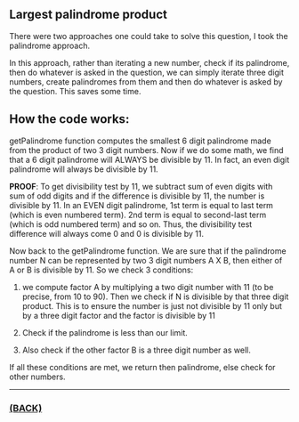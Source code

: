 ## Largest palindrome product
There were two approaches one could take to solve this question, I took the palindrome approach.
                
In this approach, rather than iterating a new number, check if its palindrome, then do whatever is asked in the question, we can simply iterate three digit numbers, create palindromes from them and then do whatever is asked by the question. This saves some time.

## How the code works:
getPalindrome function computes the smallest 6 digit palindrome made from the product of two 3 digit numbers. Now if we do some math, we find that a 6 digit palindrome will ALWAYS be divisible by 11. In fact, an even digit palindrome will always be divisible by 11. 

**PROOF**: To get divisibility test by 11, we subtract sum of even digits with sum of odd digits and if the difference is divisible by 11, the number is divisible by 11. In an EVEN digit palindrome, 1st term is equal to last term (which is even numbered term). 2nd term is equal to second-last term (which is odd numbered term) and so on. Thus, the divisibility test difference will always come 0 and 0 is divisible by 11.

Now back to the getPalindrome function. We are sure that if the palindrome number N can be represented by two 3 digit numbers A X B, then either of A or B is divisible by 11. So we check 3 conditions:

1. we compute factor A by multiplying a two digit number with 11 (to be precise, from 10 to 90). Then we check if N is divisible by that three digit product. This is to ensure the number is just not divisible by 11 only but by a three digit factor and the factor is divisible by 11

2. Check if the palindrome is less than our limit.

3. Also check if the other factor B is a three digit number as well.

If all these conditions are met, we return then palindrome, else check for other numbers.

---

### [(BACK)](https://github.com/theamankumarsingh/amfoss-tasks/tree/main/task-15)
